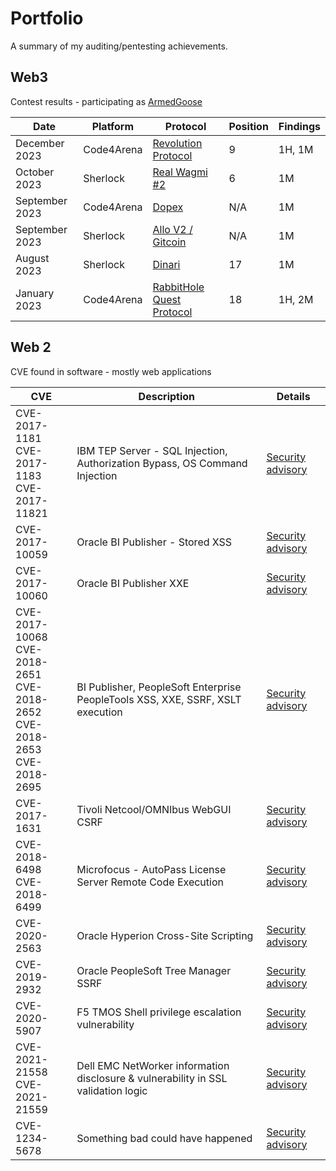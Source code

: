 # Portfolio
A summary of my auditing/pentesting achievements.

## Web3 
Contest results - participating as [ArmedGoose](https://twitter.com/0xArmedGoose)

| Date       | Platform      | Protocol     | Position      | Findings       | 
|------------|---------------|--------------|---------------|------------------|
| December 2023 | Code4Arena | [Revolution Protocol](https://code4rena.com/reports/2023-12-revolutionprotocol)| 9 | 1H, 1M | 
| October 2023 | Sherlock | [Real Wagmi #2](https://github.com/sherlock-audit/2023-10-real-wagmi-judging/issues) | 6 | 1M | 
| September 2023 | Code4Arena | [Dopex](https://code4rena.com/reports/2023-08-dopex) | N/A | 1M | 
| September 2023 | Sherlock | [Allo V2 / Gitcoin](https://github.com/sherlock-audit/2023-09-Gitcoin-judging/issues) | N/A | 1M | 
| August 2023 | Sherlock | [Dinari](https://github.com/sherlock-audit/2023-06-dinari-judging/issues) | 17 | 1M | 
| January 2023 | Code4Arena | [RabbitHole Quest Protocol](https://code4rena.com/reports/2023-01-rabbithole) | 18 | 1H, 2M |



## Web 2
CVE found in software - mostly web applications

| CVE                                     | Description | Details |
|-----------------------------------------|-------|---------|
|CVE-2017-1181<br>CVE-2017-1183<br>CVE-2017-11821 | IBM TEP Server - SQL Injection, Authorization Bypass, OS Command Injection  | [Security advisory](http://www-01.ibm.com/support/docview.wss?uid=swg22003402) |
| CVE-2017-10059 | Oracle BI Publisher - Stored XSS | [Security advisory](https://www.oracle.com/security-alerts/cpujul2017.html) |
| CVE-2017-10060 | Oracle BI Publisher XXE | [Security advisory](https://www.oracle.com/security-alerts/cpuoct2017.html) |
| CVE-2017-10068<br>CVE-2018-2651<br>CVE-2018-2652<br>CVE-2018-2653<br>CVE-2018-2695 | BI Publisher, PeopleSoft Enterprise PeopleTools XSS, XXE, SSRF, XSLT execution | [Security advisory](https://www.oracle.com/security-alerts/cpujan2018.html) |
| CVE-2017-1631 | Tivoli Netcool/OMNIbus WebGUI CSRF  | [Security advisory](https://www.ibm.com/support/pages/security-bulletin-security-vulnerability-has-been-identified-jazz-service-management-shipped-tivoli-netcoolomnibus-webgui-cve-2017-1631) |
| CVE-2018-6498<br>CVE-2018-6499 | Microfocus - AutoPass License Server Remote Code Execution | [Security advisory](https://softwaresupport.softwaregrp.com/doc/KM03236632) |
| CVE-2020-2563 | Oracle Hyperion Cross-Site Scripting | [Security advisory](https://www.oracle.com/security-alerts/cpujan2020.html) |
| CVE-2019-2932 | Oracle PeopleSoft Tree Manager SSRF | [Security advisory](https://www.oracle.com/security-alerts/cpuoct2019.html) |
| CVE-2020-5907 | F5 TMOS Shell privilege escalation vulnerability | [Security advisory](https://my.f5.com/manage/s/article/K00091341) |
| CVE-2021-21558<br>CVE-2021-21559 | Dell EMC NetWorker information disclosure & vulnerability in SSL validation logic | [Security advisory](https://www.dell.com/support/kbdoc/en-us/000186638/dsa-2021-104-dell-emc-networker-security-update-for-multiple-vulnerabilities) |
| CVE-1234-5678 | Something bad could have happened | [Security advisory](#) |

